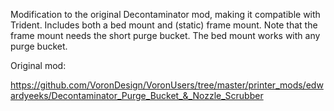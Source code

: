 Modification to the original Decontaminator mod, making it compatible with Trident.
Includes both a bed mount and (static) frame mount. Note that the frame mount needs the short purge bucket. The bed mount works with any purge bucket.

Original mod:

https://github.com/VoronDesign/VoronUsers/tree/master/printer_mods/edwardyeeks/Decontaminator_Purge_Bucket_&_Nozzle_Scrubber
